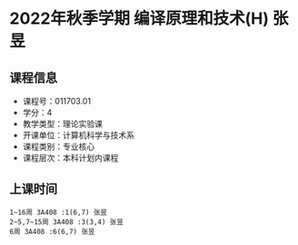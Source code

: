 # 2022年秋季学期 编译原理和技术(H) 张昱






## 课程信息

- 课程号：011703.01
- 学分：4
- 教学类型：理论实验课
- 开课单位：计算机科学与技术系
- 课程类别：专业核心
- 课程层次：本科计划内课程

## 上课时间

```
1~16周 3A408 :1(6,7) 张昱
2~5,7~15周 3A408 :3(3,4) 张昱
6周 3A408 :6(6,7) 张昱
```

